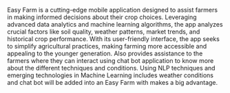 Easy Farm is a cutting-edge mobile application designed to assist farmers in making informed decisions about their crop choices. Leveraging advanced data analytics and machine learning algorithms, the app analyzes crucial factors like soil quality, weather patterns, market trends, and historical crop performance. With its user-friendly interface, the app seeks to simplify agricultural practices, making farming more accessible and appealing to the younger generation. Also provides assistance to the farmers where they can interact using chat bot application to know more about the different techniques and conditions. Using NLP techniques and emerging technologies in Machine Learning includes weather conditions and chat bot will be added into an Easy Farm with makes a big advantage. 
